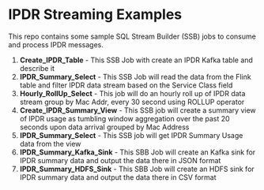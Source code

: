 # IPDR Streaming Examples
This repo contains some sample SQL Stream Builder (SSB) jobs to consume and process IPDR messages.

1. **Create_IPDR_Table** - This SSB Job with create an IPDR Kafka table and describe it
2. **IPDR_Summary_Select** - This SSB Job will read the data from the Flink table and filter IPDR data stream based on the Service Class field
3. **Hourly_RollUp_Select** - This job will do an hourly roll up of IPDR data stream group by Mac Addr, every 30 second using ROLLUP operator
4. **Create_IPDR_Summary_View** - This SSB job will create a summary view of IPDR usage as tumbling window aggregation over the past 20 seconds upon data arrival grouped by Mac Address
5. **IPDR_Summary_Select** - This SSB job will get IPDR Summary Usage data from the view
6. **IPDR_Summary_Kafka_Sink** - This SBB Job will create an Kafka sink for IPDR summary data and output the data there in JSON format
7. **IPDR_Summary_HDFS_Sink** - This SBB Job will create an HDFS sink for IPDR summary data and output the data there in CSV format
